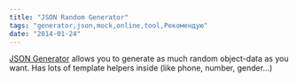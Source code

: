 ```yaml
---
title: "JSON Random Generator"
tags: "generator,json,mock,online,tool,Рекомендую"
date: "2014-01-24"
---
```


[JSON Generator](https://www.json-generator.com/ "JSON Generator") allows you to generate as much random object-data as you want. Has lots of template helpers inside (like phone, number, gender...)
